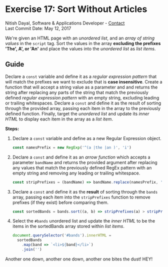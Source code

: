 # Exercise 17: Sort Without Articles

Nitish Dayal, Software & Applications Developer - [Contact](http://nitishdayal.me)  
Last Commit Date: May 12, 2017

We're given an HTML page with an _unordered list_, and an _array of string
values_ in the `script` tag. Sort the values in the array **excluding
the prefixes 'The', A', or 'An'** and place the values into the _unordered
list_ as _list items_.

## Guide

Declare a `const` variable and define it as a _regular expression pattern_
that will match the prefixes we want to exclude that is **case insensitive**.
Create a function that will accept a string value as a parameter and
and returns the string after replacing any parts of the string that match
the previously defined _regular expression pattern_ with an empty string,
excluding leading or trailing whitespaces. Declare a `const` and define
it as the result of sorting through the provided array, passing each
item in the array to the previously defined function. FInally, target
the _unordered list_ and update its _inner HTML_ to display each item
in the array as a _list item_.

**Steps:**

1. Declare a `const` variable and define as a new Regular Expression object.

   ```JavaScript
   const namesPrefix = new RegExp('^(a |the |an )', 'i')
   ```

2. Declare a `const` and define it as an _arrow function_ which accepts
   a parameter `bandName` and returns the provided argument after replacing
   any values that match the previously defined RegEx pattern with an empty
   string and removing any leading or trailing whitespace.

   ```JavaScript
   const stripPrefixes = (bandName) => bandName.replace(namesPrefix, '').trim()
   ```

3. Declare a `const` and define it as the **result** of sorting through the `bands`
   array, passing each item into the `stripPrefixes` function to remove prefixes (if
   they exist) before comparing them.

   ```JavaScript
   const sortedBands = bands.sort((a, b) => stripPrefixes(a) > stripPrefixes(b) ? 1 : -1)
   ```

4. Select the `#bands` unordered list and update the _inner HTML_ to be the items in
   the sortedBands array stored within _list items_.

   ```JavaScript
   document.querySelector('#bands').innerHTML =
     sortedBands
       .map(band => `<li>${band}</li>`)
       .join('')
   ```

Another one down, another one down, another one bites the dust! HEY!
